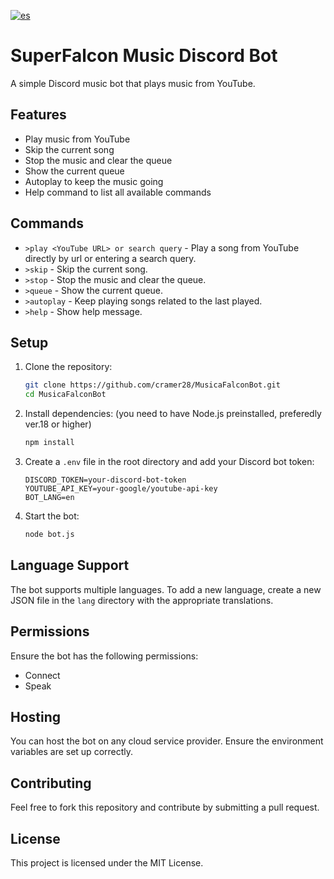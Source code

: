 [![es](https://img.shields.io/badge/lang-es-blue.svg)](https://github.com/cramer28/MusicaFalconBot/blob/master/README.es.md)

# SuperFalcon Music Discord Bot

A simple Discord music bot that plays music from YouTube.

## Features
- Play music from YouTube
- Skip the current song
- Stop the music and clear the queue
- Show the current queue
- Autoplay to keep the music going
- Help command to list all available commands

## Commands
- `>play <YouTube URL> or search query` - Play a song from YouTube directly by url or entering a search query.
- `>skip` - Skip the current song.
- `>stop` - Stop the music and clear the queue.
- `>queue` - Show the current queue.
- `>autoplay` - Keep playing songs related to the last played.
- `>help` - Show help message.

## Setup

1. Clone the repository:
    ```sh
    git clone https://github.com/cramer28/MusicaFalconBot.git
    cd MusicaFalconBot
    ```

2. Install dependencies: (you need to have Node.js preinstalled, preferedly ver.18 or higher)
    ```sh
    npm install
    ```

3. Create a `.env` file in the root directory and add your Discord bot token:
    ```env
    DISCORD_TOKEN=your-discord-bot-token
    YOUTUBE_API_KEY=your-google/youtube-api-key
    BOT_LANG=en
    ```

4. Start the bot:
    ```sh
    node bot.js
    ```

## Language Support

The bot supports multiple languages. To add a new language, create a new JSON file in the `lang` directory with the appropriate translations.

## Permissions

Ensure the bot has the following permissions:
- Connect
- Speak

## Hosting

You can host the bot on any cloud service provider. Ensure the environment variables are set up correctly.

## Contributing

Feel free to fork this repository and contribute by submitting a pull request.

## License

This project is licensed under the MIT License.
